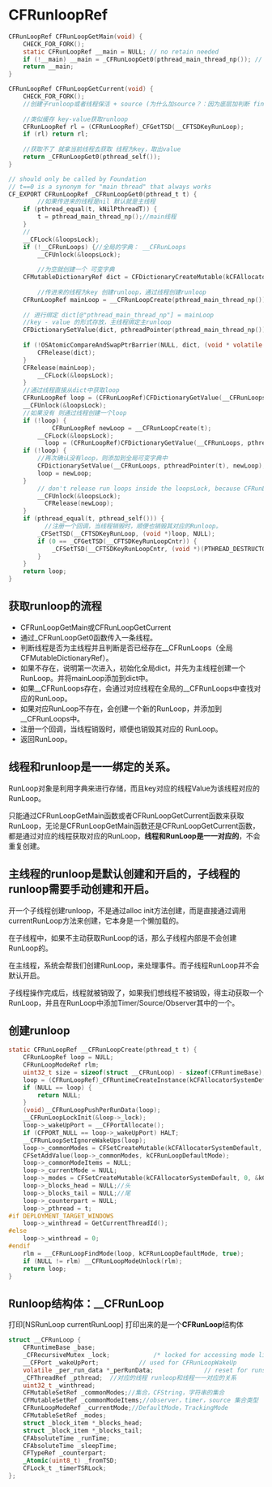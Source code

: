 # CFRunloopRef

```c
CFRunLoopRef CFRunLoopGetMain(void) {
    CHECK_FOR_FORK();
    static CFRunLoopRef __main = NULL; // no retain needed
    if (!__main) __main = _CFRunLoopGet0(pthread_main_thread_np()); // no CAS needed
    return __main;
}

CFRunLoopRef CFRunLoopGetCurrent(void) {
    CHECK_FOR_FORK();
    //创建子runloop或者线程保活 + source (为什么加source？：因为底层加判断 finish，如果是主线程，不需要加false，其它线程的话需要判断_sources0，_sources1，_timers)
  
  	//类似缓存 key-value获取runloop
    CFRunLoopRef rl = (CFRunLoopRef)_CFGetTSD(__CFTSDKeyRunLoop);
    if (rl) return rl;
  
  	//获取不了 就拿当前线程去获取 线程为key，取出value
    return _CFRunLoopGet0(pthread_self());
}
```

```c
// should only be called by Foundation
// t==0 is a synonym for "main thread" that always works
CF_EXPORT CFRunLoopRef _CFRunLoopGet0(pthread_t t) {
		//如果传进来的线程是nil 默认就是主线程
    if (pthread_equal(t, kNilPthreadT)) {
        t = pthread_main_thread_np();//main线程
    }
  	//
    __CFLock(&loopsLock);
    if (!__CFRunLoops) {//全局的字典： __CFRunLoops
        __CFUnlock(&loopsLock);
        
		//为空就创建一个 可变字典
    CFMutableDictionaryRef dict = CFDictionaryCreateMutable(kCFAllocatorSystemDefault, 0, NULL, &kCFTypeDictionaryValueCallBacks);
        
		//传进来的线程为key 创建runloop，通过线程创建runloop
    CFRunLoopRef mainLoop = __CFRunLoopCreate(pthread_main_thread_np());
        
    // 进行绑定 dict[@"pthread_main_thread_np"] = mainLoop
    //key - value 的形式存放，主线程绑定主runloop  
    CFDictionarySetValue(dict, pthreadPointer(pthread_main_thread_np()), mainLoop);
        
    if (!OSAtomicCompareAndSwapPtrBarrier(NULL, dict, (void * volatile *)&__CFRunLoops)) {
        CFRelease(dict);
    }
    CFRelease(mainLoop);
        __CFLock(&loopsLock);
    }
  	//通过线程直接从dict中获取loop
    CFRunLoopRef loop = (CFRunLoopRef)CFDictionaryGetValue(__CFRunLoops, pthreadPointer(t));
    __CFUnlock(&loopsLock);
  	//如果没有 则通过线程创建一个loop
    if (!loop) {
    		CFRunLoopRef newLoop = __CFRunLoopCreate(t);
        __CFLock(&loopsLock);
  		  loop = (CFRunLoopRef)CFDictionaryGetValue(__CFRunLoops, pthreadPointer(t));
    if (!loop) {
      	//再次确认没有loop，则添加到全局可变字典中
        CFDictionarySetValue(__CFRunLoops, pthreadPointer(t), newLoop);
        loop = newLoop;
    }
        // don't release run loops inside the loopsLock, because CFRunLoopDeallocate may end up taking it
        __CFUnlock(&loopsLock);
  		  CFRelease(newLoop);
    }
    if (pthread_equal(t, pthread_self())) {
     	  //注册一个回调，当线程销毁时，顺便也销毁其对应的Runloop。
        _CFSetTSD(__CFTSDKeyRunLoop, (void *)loop, NULL);
        if (0 == _CFGetTSD(__CFTSDKeyRunLoopCntr)) {
            _CFSetTSD(__CFTSDKeyRunLoopCntr, (void *)(PTHREAD_DESTRUCTOR_ITERATIONS-1), (void (*)(void *))__CFFinalizeRunLoop);
        }
    }
    return loop;
}
```

## 获取runloop的流程

- CFRunLoopGetMain或CFRunLoopGetCurrent
- 通过_CFRunLoopGet0函数传入一条线程。
- 判断线程是否为主线程并且判断是否已经存在__CFRunLoops（全局CFMutableDictionaryRef）。
- 如果不存在，说明第一次进入，初始化全局dict，并先为主线程创建一个 RunLoop。并将mainLoop添加到dict中。
- 如果__CFRunLoops存在，会通过对应线程在全局的__CFRunLoops中查找对应的RunLoop。
- 如果对应RunLoop不存在，会创建一个新的RunLoop，并添加到__CFRunLoops中。
- 注册一个回调，当线程销毁时，顺便也销毁其对应的 RunLoop。
- 返回RunLoop。

## 线程和runloop是一一绑定的关系。

RunLoop对象是利用字典来进行存储，而且key对应的线程Value为该线程对应的RunLoop。

只能通过CFRunLoopGetMain函数或者CFRunLoopGetCurrent函数来获取RunLoop，无论是CFRunLoopGetMain函数还是CFRunLoopGetCurrent函数，都是通过对应的线程获取对应的RunLoop，**线程和RunLoop是一一对应的**，不会重复创建。

## 主线程的runloop是默认创建和开启的，子线程的runloop需要手动创建和开启。

开一个子线程创建runloop，不是通过alloc init方法创建，而是直接通过调用currentRunLoop方法来创建，它本身是一个懒加载的。

在子线程中，如果不主动获取RunLoop的话，那么子线程内部是不会创建RunLoop的。

在主线程，系统会帮我们创建RunLoop，来处理事件。而子线程RunLoop并不会默认开启。

子线程操作完成后，线程就被销毁了，如果我们想线程不被销毁，得主动获取一个RunLoop，并且在RunLoop中添加Timer/Source/Observer其中的一个。

## 创建runloop

```c
static CFRunLoopRef __CFRunLoopCreate(pthread_t t) {
    CFRunLoopRef loop = NULL;
    CFRunLoopModeRef rlm;
    uint32_t size = sizeof(struct __CFRunLoop) - sizeof(CFRuntimeBase);
    loop = (CFRunLoopRef)_CFRuntimeCreateInstance(kCFAllocatorSystemDefault, CFRunLoopGetTypeID(), size, NULL);
    if (NULL == loop) {
    	return NULL;
    }
    (void)__CFRunLoopPushPerRunData(loop);
    __CFRunLoopLockInit(&loop->_lock);
    loop->_wakeUpPort = __CFPortAllocate();
    if (CFPORT_NULL == loop->_wakeUpPort) HALT;
    __CFRunLoopSetIgnoreWakeUps(loop);
    loop->_commonModes = CFSetCreateMutable(kCFAllocatorSystemDefault, 0, &kCFTypeSetCallBacks);//set类型的commonModes 无序的集合
    CFSetAddValue(loop->_commonModes, kCFRunLoopDefaultMode);
    loop->_commonModeItems = NULL;
    loop->_currentMode = NULL;
    loop->_modes = CFSetCreateMutable(kCFAllocatorSystemDefault, 0, &kCFTypeSetCallBacks);
    loop->_blocks_head = NULL;//头
    loop->_blocks_tail = NULL;//尾
    loop->_counterpart = NULL;
    loop->_pthread = t;
#if DEPLOYMENT_TARGET_WINDOWS
    loop->_winthread = GetCurrentThreadId();
#else
    loop->_winthread = 0;
#endif
    rlm = __CFRunLoopFindMode(loop, kCFRunLoopDefaultMode, true);
    if (NULL != rlm) __CFRunLoopModeUnlock(rlm);
    return loop;
}
```

## Runloop结构体：__CFRunLoop

打印[NSRunLoop currentRunLoop] 打印出来的是一个**CFRunLoop**结构体

```c
struct __CFRunLoop {
    CFRuntimeBase _base;
    _CFRecursiveMutex _lock;			/* locked for accessing mode list */
    __CFPort _wakeUpPort;			// used for CFRunLoopWakeUp 
    volatile _per_run_data *_perRunData;              // reset for runs of the run loop
    _CFThreadRef _pthread;  //对应的线程	runloop和线程一一对应的关系
    uint32_t _winthread;
    CFMutableSetRef _commonModes;//集合，CFString，字符串的集合
    CFMutableSetRef _commonModeItems;//observer，timer，source 集合类型
    CFRunLoopModeRef _currentMode;//DefaultMode，TrackingMode
    CFMutableSetRef _modes;
    struct _block_item *_blocks_head;
    struct _block_item *_blocks_tail;
    CFAbsoluteTime _runTime;
    CFAbsoluteTime _sleepTime;
    CFTypeRef _counterpart;
    _Atomic(uint8_t) _fromTSD;
    CFLock_t _timerTSRLock;
};
```

